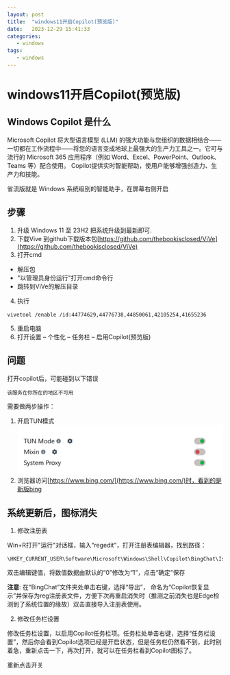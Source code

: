 ```yaml
---
layout: post
title:  "windows11开启Copilot(预览版)"
date:   2023-12-29 15:41:33
categories: 
   - windows
tags:
   - windows
---
```


# windows11开启Copilot(预览版)

## Windows Copilot 是什么

Microsoft Copilot 将大型语言模型 (LLM) 的强大功能与您组织的数据相结合——一切都在工作流程中——将您的语言变成地球上最强大的生产力工具之一。它可与流行的 Microsoft 365 应用程序（例如 Word、Excel、PowerPoint、Outlook、Teams 等）配合使用。 Copilot提供实时智能帮助，使用户能够增强创造力、生产力和技能。

省流版就是 Windows 系统级别的智能助手，在屏幕右侧开启

## 步骤

1. 升级 Windows 11 至 23H2
把系统升级到最新即可.
2. 下载Vive
到github下载版本包[https://github.com/thebookisclosed/ViVe](https://github.com/thebookisclosed/ViVe)
3. 打开cmd
- 解压包
- "以管理员身份运行"打开cmd命令行
- 跳转到ViVe的解压目录
4. 执行
```
vivetool /enable /id:44774629,44776738,44850061,42105254,41655236
```
5. 重启电脑
6. 打开设置 – 个性化 – 任务栏 – 启用Copilot(预览版)

## 问题
打开copilot后，可能碰到以下错误
```
该服务在你所在的地区不可用
```

需要做两步操作：
1. 开启TUN模式
![1][1]
2. 浏览器访问[https://www.bing.com/](https://www.bing.com/)时，看到的是新版bing


## 系统更新后，图标消失

1. 修改注册表

Win+R打开"运行"对话框，输入“regedit”，打开注册表编辑器，找到路径：

```
\HKEY_CURRENT_USER\Software\Microsoft\Windows\Shell\Copilot\BingChat\IsUserEligible
```

双击编辑键值，将数值数据由默认的“0”修改为“1”，点击“确定”保存

**注意**: 在“BingChat”文件夹处单击右键，选择“导出”， 命名为“Copilot恢复显示”并保存为reg注册表文件，方便下次再重启消失时（推测之前消失也是Edge检测到了系统位置的缘故）双击直接导入注册表使用。

2. 修改任务栏设置

修改任务栏设置，以启用Copilot任务栏项。任务栏处单击右键，选择“任务栏设置”，然后你会看到Copilot选项已经是开启状态，但是任务栏仍然看不到，此时别着急，重新点击一下，再次打开，就可以在任务栏看到Copilot图标了。

重新点击开关

[1]: /images/clashx-tun.png